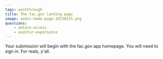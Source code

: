 ```yaml
---
tags: walkthrough
title: The fac.gov landing page
image: audit-home-page-20230515.png
questions:
    - obtain-access
    - auditor-experience
---
```


Your submission will begin with the fac.gov app homepage. You will need to sign in. For reals, y'all.